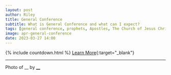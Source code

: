 ```yaml
---
layout: post
author: Riley
title: General Conference
subtitle: What is General Conference and what can I expect?
tags: [general conference, prophets, Apostles, The Church of Jesus Christ of Latter-day Saints]
image: apr-general-conference
date: 2023-03-27 14:00
---
```


{% include countdown.html %}
[Learn More](https://newsroom.churchofjesuschrist.org/event/april-2023-general-conference?lang=eng){:target="_blank"}

***

Photo of __ by [__](#)
